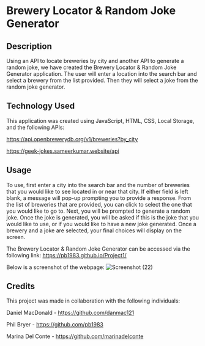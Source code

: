 # Brewery Locator & Random Joke Generator

## Description

Using an API to locate breweries by city and another API to generate a random joke, we have created the Brewery Locator & Random Joke Generator application. The user will enter a location into the search bar and select a brewery from the list provided. Then they will select a joke from the random joke generator.

## Technology Used

This application was created using JavaScript, HTML, CSS, Local Storage, and the following APIs:

https://api.openbrewerydb.org/v1/breweries?by_city

https://geek-jokes.sameerkumar.website/api

## Usage

To use, first enter a city into the search bar and the number of breweries that you would like to see located in or near that city. If either field is left blank, a message will pop-up prompting you to provide a response. From the list of breweries that are provided, you can click to select the one that you would like to go to. Next, you will be prompted to generate a random joke. Once the joke is generated, you will be asked if this is the joke that you would like to use, or if you would like to have a new joke generated. Once a brewery and a joke are selected, your final choices will display on the screen.

The Brewery Locator & Random Joke Generator can be accessed via the following link: https://pb1983.github.io/Project1/  

Below is a screenshot of the webpage:
![Screenshot (22)](https://github.com/pb1983/Project1/assets/137957098/b512a425-1c6f-46ae-bbd4-b984c15d70ca)

## Credits

This project was made in collaboration with the following individuals:
 
Daniel MacDonald - https://github.com/danmac121

Phil Bryer - https://github.com/pb1983 

Marina Del Conte - https://github.com/marinadelconte



